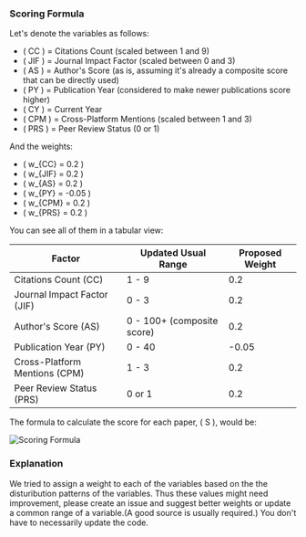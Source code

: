 
### Scoring Formula

Let's denote the variables as follows:

- \( CC \) = Citations Count (scaled between 1 and 9)
- \( JIF \) = Journal Impact Factor (scaled between 0 and 3)
- \( AS \) = Author's Score (as is, assuming it's already a composite score that can be directly used)
- \( PY \) = Publication Year (considered to make newer publications score higher)
- \( CY \) = Current Year
- \( CPM \) = Cross-Platform Mentions (scaled between 1 and 3)
- \( PRS \) = Peer Review Status (0 or 1)

And the weights:

- \( w_{CC} = 0.2 \)
- \( w_{JIF} = 0.2 \)
- \( w_{AS} = 0.2 \)
- \( w_{PY} = -0.05 \)
- \( w_{CPM} = 0.2 \)
- \( w_{PRS} = 0.2 \)

You can see all of them in a tabular view:

| Factor                        | Updated Usual Range        | Proposed Weight |
| ----------------------------- | -------------------------- | --------------- |
| Citations Count (CC)          | 1 - 9                      | 0.2             |
| Journal Impact Factor (JIF)   | 0 - 3                      | 0.2             |
| Author's Score (AS)           | 0 - 100+ (composite score) | 0.2             |
| Publication Year (PY)         | 0 - 40                     | \-0.05          |
| Cross-Platform Mentions (CPM) | 1 - 3                      | 0.2             |
| Peer Review Status (PRS)      | 0 or 1                     | 0.2             |

The formula to calculate the score for each paper, \( S \), would be:

<img src="https://latex.codecogs.com/svg.latex?\Large&space;S=w_{CC}\cdot\left(\frac{CC-1}{8}\right)+w_{JIF}\cdot\left(\frac{JIF}{3}\right)+w_{AS}\cdot\left(\frac{AS}{100}\right)+w_{PY}\cdot\left(1-\frac{CY-PY}{40}\right)+w_{CPM}\cdot\left(\frac{CPM-1}{2}\right)+w_{PRS}\cdot\left(PRS\right)" title="Scoring Formula" />


### Explanation
We tried to assign a weight to each of the variables based on the the disturibution patterns of the variables. Thus these values might need improvement, please create an issue and suggest better weights or update a common range of a variable.(A good source is usually required.) You don't have to necessarily update the code. 